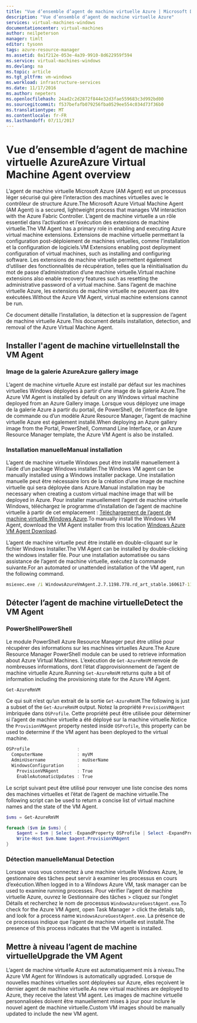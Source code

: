 ```yaml
---
title: "Vue d’ensemble d’agent de machine virtuelle Azure | Microsoft Docs"
description: "Vue d’ensemble d’agent de machine virtuelle Azure"
services: virtual-machines-windows
documentationcenter: virtual-machines
author: neilpeterson
manager: timlt
editor: tysonn
tags: azure-resource-manager
ms.assetid: 0a1f212e-053e-4a39-9910-8d622959f594
ms.service: virtual-machines-windows
ms.devlang: na
ms.topic: article
ms.tgt_pltfrm: vm-windows
ms.workload: infrastructure-services
ms.date: 11/17/2016
ms.author: nepeters
ms.openlocfilehash: 24ad2c2d2872f844e32d3fae559683c3d992bd00
ms.sourcegitcommit: f537befafb079256fba0529ee554c034d73f36b0
ms.translationtype: MT
ms.contentlocale: fr-FR
ms.lasthandoff: 07/11/2017
---
```

# <a name="azure-virtual-machine-agent-overview"></a><span data-ttu-id="26e2e-103">Vue d’ensemble d’agent de machine virtuelle Azure</span><span class="sxs-lookup"><span data-stu-id="26e2e-103">Azure Virtual Machine Agent overview</span></span>

<span data-ttu-id="26e2e-104">L’agent de machine virtuelle Microsoft Azure (AM Agent) est un processus léger sécurisé qui gère l’interaction des machines virtuelles avec le contrôleur de structure Azure.</span><span class="sxs-lookup"><span data-stu-id="26e2e-104">The Microsoft Azure Virtual Machine Agent (AM Agent) is a secured, lightweight process that manages VM interaction with the Azure Fabric Controller.</span></span> <span data-ttu-id="26e2e-105">L’agent de machine virtuelle a un rôle essentiel dans l’activation et l’exécution des extensions de machine virtuelle.</span><span class="sxs-lookup"><span data-stu-id="26e2e-105">The VM Agent has a primary role in enabling and executing Azure virtual machine extensions.</span></span> <span data-ttu-id="26e2e-106">Extensions de machine virtuelle permettant la configuration post-déploiement de machines virtuelles, comme l’installation et la configuration de logiciels.</span><span class="sxs-lookup"><span data-stu-id="26e2e-106">VM Extensions enabling post deployment configuration of virtual machines, such as installing and configuring software.</span></span> <span data-ttu-id="26e2e-107">Les extensions de machine virtuelle permettent également d’utiliser des fonctionnalités de récupération, telles que la réinitialisation du mot de passe d’administration d’une machine virtuelle.</span><span class="sxs-lookup"><span data-stu-id="26e2e-107">Virtual machine extensions also enable recovery features such as resetting the administrative password of a virtual machine.</span></span> <span data-ttu-id="26e2e-108">Sans l’agent de machine virtuelle Azure, les extensions de machine virtuelle ne peuvent pas être exécutées.</span><span class="sxs-lookup"><span data-stu-id="26e2e-108">Without the Azure VM Agent, virtual machine extensions cannot be run.</span></span>

<span data-ttu-id="26e2e-109">Ce document détaille l’installation, la détection et la suppression de l’agent de machine virtuelle Azure.</span><span class="sxs-lookup"><span data-stu-id="26e2e-109">This document details installation, detection, and removal of the Azure Virtual Machine Agent.</span></span>

## <a name="install-the-vm-agent"></a><span data-ttu-id="26e2e-110">Installer l'agent de machine virtuelle</span><span class="sxs-lookup"><span data-stu-id="26e2e-110">Install the VM Agent</span></span>

### <a name="azure-gallery-image"></a><span data-ttu-id="26e2e-111">Image de la galerie Azure</span><span class="sxs-lookup"><span data-stu-id="26e2e-111">Azure gallery image</span></span>

<span data-ttu-id="26e2e-112">L’agent de machine virtuelle Azure est installé par défaut sur les machines virtuelles Windows déployées à partir d’une image de la galerie Azure.</span><span class="sxs-lookup"><span data-stu-id="26e2e-112">The Azure VM Agent is installed by default on any Windows virtual machine deployed from an Azure Gallery image.</span></span> <span data-ttu-id="26e2e-113">Lorsque vous déployez une image de la galerie Azure à partir du portail, de PowerShell, de l’interface de ligne de commande ou d’un modèle Azure Resource Manager, l’agent de machine virtuelle Azure est également installé.</span><span class="sxs-lookup"><span data-stu-id="26e2e-113">When deploying an Azure gallery image from the Portal, PowerShell, Command Line Interface, or an Azure Resource Manager template, the Azure VM Agent is also be installed.</span></span> 

### <a name="manual-installation"></a><span data-ttu-id="26e2e-114">Installation manuelle</span><span class="sxs-lookup"><span data-stu-id="26e2e-114">Manual installation</span></span>

<span data-ttu-id="26e2e-115">L’agent de machine virtuelle Windows peut être installé manuellement à l’aide d’un package Windows installer.</span><span class="sxs-lookup"><span data-stu-id="26e2e-115">The Windows VM agent can be manually installed using a Windows installer package.</span></span> <span data-ttu-id="26e2e-116">Une installation manuelle peut être nécessaire lors de la création d’une image de machine virtuelle qui sera déployée dans Azure.</span><span class="sxs-lookup"><span data-stu-id="26e2e-116">Manual installation may be necessary when creating a custom virtual machine image that will be deployed in Azure.</span></span> <span data-ttu-id="26e2e-117">Pour installer manuellement l’agent de machine virtuelle Windows, téléchargez le programme d’installation de l’agent de machine virtuelle à partir de cet emplacement : [Téléchargement de l’agent de machine virtuelle Windows Azure](http://go.microsoft.com/fwlink/?LinkID=394789).</span><span class="sxs-lookup"><span data-stu-id="26e2e-117">To manually install the Windows VM Agent, download the VM Agent installer from this location [Windows Azure VM Agent Download](http://go.microsoft.com/fwlink/?LinkID=394789).</span></span> 

<span data-ttu-id="26e2e-118">L’agent de machine virtuelle peut être installé en double-cliquant sur le fichier Windows Installer.</span><span class="sxs-lookup"><span data-stu-id="26e2e-118">The VM Agent can be installed by double-clicking the windows installer file.</span></span> <span data-ttu-id="26e2e-119">Pour une installation automatisée ou sans assistance de l’agent de machine virtuelle, exécutez la commande suivante.</span><span class="sxs-lookup"><span data-stu-id="26e2e-119">For an automated or unattended installation of the VM agent, run the following command.</span></span>

```cmd
msiexec.exe /i WindowsAzureVmAgent.2.7.1198.778.rd_art_stable.160617-1120.fre /quiet
```

## <a name="detect-the-vm-agent"></a><span data-ttu-id="26e2e-120">Détecter l’agent de machine virtuelle</span><span class="sxs-lookup"><span data-stu-id="26e2e-120">Detect the VM Agent</span></span>

### <a name="powershell"></a><span data-ttu-id="26e2e-121">PowerShell</span><span class="sxs-lookup"><span data-stu-id="26e2e-121">PowerShell</span></span>

<span data-ttu-id="26e2e-122">Le module PowerShell Azure Resource Manager peut être utilisé pour récupérer des informations sur les machines virtuelles Azure.</span><span class="sxs-lookup"><span data-stu-id="26e2e-122">The Azure Resource Manager PowerShell module can be used to retrieve information about Azure Virtual Machines.</span></span> <span data-ttu-id="26e2e-123">L’exécution de `Get-AzureRmVM` renvoie de nombreuses informations, dont l’état d’approvisionnement de l’agent de machine virtuelle Azure.</span><span class="sxs-lookup"><span data-stu-id="26e2e-123">Running `Get-AzureRmVM` returns quite a bit of information including the provisioning state for the Azure VM Agent.</span></span>

```PowerShell
Get-AzureRmVM
```

<span data-ttu-id="26e2e-124">Ce qui suit n’est qu’un extrait de la sortie `Get-AzureRmVM`.</span><span class="sxs-lookup"><span data-stu-id="26e2e-124">The following is just a subset of the `Get-AzureRmVM` output.</span></span> <span data-ttu-id="26e2e-125">Notez la propriété `ProvisionVMAgent` imbriquée dans `OSProfile`. Cette propriété peut être utilisée pour déterminer si l’agent de machine virtuelle a été déployé sur la machine virtuelle.</span><span class="sxs-lookup"><span data-stu-id="26e2e-125">Notice the `ProvisionVMAgent` property nested inside `OSProfile`, this property can be used to determine if the VM agent has been deployed to the virtual machine.</span></span>

```PowerShell
OSProfile                  :
  ComputerName             : myVM
  AdminUsername            : muUserName
  WindowsConfiguration     :
    ProvisionVMAgent       : True
    EnableAutomaticUpdates : True
```

<span data-ttu-id="26e2e-126">Le script suivant peut être utilisé pour renvoyer une liste concise des noms des machines virtuelles et l’état de l’agent de machine virtuelle.</span><span class="sxs-lookup"><span data-stu-id="26e2e-126">The following script can be used to return a concise list of virtual machine names and the state of the VM Agent.</span></span>

```PowerShell
$vms = Get-AzureRmVM

foreach ($vm in $vms) {
    $agent = $vm | Select -ExpandProperty OSProfile | Select -ExpandProperty Windowsconfiguration | Select ProvisionVMAgent
    Write-Host $vm.Name $agent.ProvisionVMAgent
}
```

### <a name="manual-detection"></a><span data-ttu-id="26e2e-127">Détection manuelle</span><span class="sxs-lookup"><span data-stu-id="26e2e-127">Manual Detection</span></span>

<span data-ttu-id="26e2e-128">Lorsque vous vous connectez à une machine virtuelle Windows Azure, le gestionnaire des tâches peut servir à examiner les processus en cours d’exécution.</span><span class="sxs-lookup"><span data-stu-id="26e2e-128">When logged in to a Windows Azure VM, task manager can be used to examine running processes.</span></span> <span data-ttu-id="26e2e-129">Pour vérifier l’agent de machine virtuelle Azure, ouvrez le Gestionnaire des tâches > cliquez sur l’onglet Détails et recherchez le nom de processus `WindowsAzureGuestAgent.exe`.</span><span class="sxs-lookup"><span data-stu-id="26e2e-129">To check for the Azure VM Agent, open Task Manager > click the details tab, and look for a process name `WindowsAzureGuestAgent.exe`.</span></span> <span data-ttu-id="26e2e-130">La présence de ce processus indique que l’agent de machine virtuelle est installé.</span><span class="sxs-lookup"><span data-stu-id="26e2e-130">The presence of this process indicates that the VM agent is installed.</span></span>

## <a name="upgrade-the-vm-agent"></a><span data-ttu-id="26e2e-131">Mettre à niveau l’agent de machine virtuelle</span><span class="sxs-lookup"><span data-stu-id="26e2e-131">Upgrade the VM Agent</span></span>

<span data-ttu-id="26e2e-132">L’agent de machine virtuelle Azure est automatiquement mis à niveau.</span><span class="sxs-lookup"><span data-stu-id="26e2e-132">The Azure VM Agent for Windows is automatically upgraded.</span></span> <span data-ttu-id="26e2e-133">Lorsque de nouvelles machines virtuelles sont déployées sur Azure, elles reçoivent le dernier agent de machine virtuelle.</span><span class="sxs-lookup"><span data-stu-id="26e2e-133">As new virtual machines are deployed to Azure, they receive the latest VM agent.</span></span> <span data-ttu-id="26e2e-134">Les images de machine virtuelle personnalisées doivent être manuellement mises à jour pour inclure le nouvel agent de machine virtuelle.</span><span class="sxs-lookup"><span data-stu-id="26e2e-134">Custom VM images should be manually updated to include the new VM agent.</span></span>